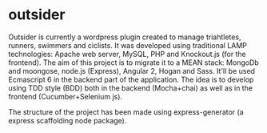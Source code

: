 # outsider

Outsider is currently a wordpress plugin created to manage triahtletes, runners, swimmers and ciclists. It was developed using traditional LAMP technologies: Apache web server, MySQL, PHP and Knockout.js (for the frontend). The aim of this project is to migrate it to a MEAN stack: MongoDb and moongose, node.js (Express), Angular 2, Hogan and Sass. It'll be used Ecmascript 6 in the backend part of the application. The idea is to develop using TDD style (BDD) both in the backend (Mocha+chai) as well as in the frontend (Cucumber+Selenium js).

The structure of the project has been made using express-generator (a express scaffolding node package).